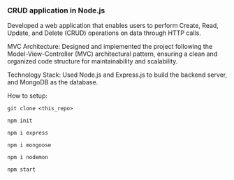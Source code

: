 ### CRUD application in Node.js

Developed a web application that enables users to perform Create, Read, Update, and Delete (CRUD) operations on data through HTTP calls.

MVC Architecture: Designed and implemented the project following the Model-View-Controller (MVC) architectural pattern, ensuring a clean and organized code structure for maintainability and scalability.

Technology Stack: Used Node.js and Express.js to build the backend server, and MongoDB as the database.

How to setup:

```git clone <this_repo>```

```npm init```

```npm i express```

```npm i mongoose```

```npm i nodemon```

```npm start```
